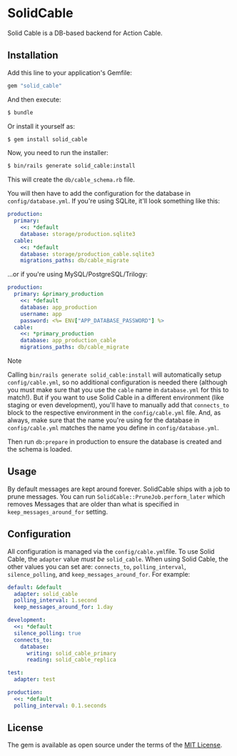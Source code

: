 # SolidCable

Solid Cable is a DB-based backend for Action Cable.


## Installation
Add this line to your application's Gemfile:

```ruby
gem "solid_cable"
```

And then execute:
```bash
$ bundle
```

Or install it yourself as:
```bash
$ gem install solid_cable
```

Now, you need to run the installer:

```bash
$ bin/rails generate solid_cable:install
```

This will create the `db/cable_schema.rb` file.

You will then have to add the configuration for the database in `config/database.yml`. If you're using SQLite, it'll look something like this:

```yaml
production:
  primary:
    <<: *default
    database: storage/production.sqlite3
  cable:
    <<: *default
    database: storage/production_cable.sqlite3
    migrations_paths: db/cable_migrate
```

...or if you're using MySQL/PostgreSQL/Trilogy:

```yaml
production:
  primary: &primary_production
    <<: *default
    database: app_production
    username: app
    password: <%= ENV["APP_DATABASE_PASSWORD"] %>
  cable:
    <<: *primary_production
    database: app_production_cable
    migrations_paths: db/cable_migrate
```

> [!NOTE]
> Calling `bin/rails generate solid_cable:install` will automatically setup `config/cable.yml`, so no additional configuration is needed there (although you must make sure that you use the `cable` name in `database.yml` for this to match!). But if you want to use Solid Cable in a different environment (like staging or even development), you'll have to manually add that `connects_to` block to the respective environment in the `config/cable.yml` file. And, as always, make sure that the name you're using for the database in `config/cable.yml` matches the name you define in `config/database.yml`.

Then run `db:prepare` in production to ensure the database is created and the schema is loaded.

## Usage

By default messages are kept around forever. SolidCable ships with a job to
prune messages. You can run `SolidCable::PruneJob.perform_later` which removes
Messages that are older than what is specified in `keep_messages_around_for`
setting.

## Configuration

All configuration is managed via the `config/cable.yml`file. To use Solid Cable, the `adapter` value *must be* `solid_cable`. When using Solid Cable, the other values you can set are: `connects_to`, `polling_interval`, `silence_polling`, and `keep_messages_around_for`. For example:

```yaml
default: &default
  adapter: solid_cable
  polling_interval: 1.second
  keep_messages_around_for: 1.day

development:
  <<: *default
  silence_polling: true
  connects_to:
    database:
      writing: solid_cable_primary
      reading: solid_cable_replica

test:
  adapter: test

production:
  <<: *default
  polling_interval: 0.1.seconds
```

## License
The gem is available as open source under the terms of the [MIT License](https://opensource.org/licenses/MIT).
